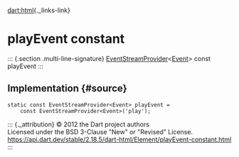 [dart:html](../../dart-html/dart-html-library){._links-link}

playEvent constant
==================

::: {.section .multi-line-signature}
[EventStreamProvider](../eventstreamprovider-class)\<[Event](../event-class)\>
const playEvent
:::

Implementation {#source}
--------------

``` {.language-dart data-language="dart"}
static const EventStreamProvider<Event> playEvent =
    const EventStreamProvider<Event>('play');
```

::: {._attribution}
© 2012 the Dart project authors\
Licensed under the BSD 3-Clause \"New\" or \"Revised\" License.\
<https://api.dart.dev/stable/2.18.5/dart-html/Element/playEvent-constant.html>
:::
